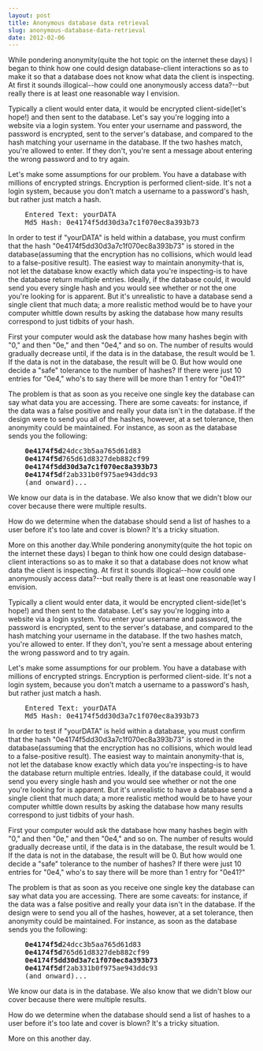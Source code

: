 ```yaml
---
layout: post
title: Anonymous database data retrieval
slug: anonymous-database-data-retrieval
date: 2012-02-06
---
```



While pondering anonymity(quite the hot topic on the internet these days) I began to think how one could design database-client interactions so as to make it so that a database does not know what data the client is inspecting. At first it sounds illogical--how could one anonymously access data?--but really there is at least one reasonable way I envision.


Typically a client would enter data, it would be encrypted client-side(let's hope!) and then sent to the database. Let's say you're logging into a website via a login system. You enter your username and password, the password is encrypted, sent to the server's database, and compared to the hash matching your username in the database. If the two hashes match, you're allowed to enter. If they don't, you're sent a message about entering the wrong password and to try again.


Let's make some assumptions for our problem. You have a database with millions of encrypted strings. Encryption is performed client-side. It's not a login system, because you don't match a username to a password's hash, but rather just match a hash.


<pre>
    Entered Text: yourDATA
    Md5 Hash: 0e4174f5dd30d3a7c1f070ec8a393b73
</pre>


In order to test if "yourDATA" is held within a database, you must confirm that the hash "0e4174f5dd30d3a7c1f070ec8a393b73" is stored in the database(assuming that the encryption has no collisions, which would lead to a false-positive result). The easiest way to maintain anonymity-that is, not let the database know exactly which data you're inspecting-is to have the database return multiple entries. Ideally, if the database could, it would send you every single hash and you would see whether or not the one you're looking for is apparent. But it's unrealistic to have a database send a single client that much data; a more realistic method would be to have your computer whittle down results by asking the database how many results correspond to just tidbits of your hash.


First your computer would ask the database how many hashes begin with "0," and then "0e," and then "0e4," and so on. The number of results would gradually decrease until, if the data is in the database, the result would be 1. If the data is not in the database, the result will be 0. But how would one decide a "safe" tolerance to the number of hashes? If there were just 10 entries for "0e4," who's to say there will be more than 1 entry for "0e41?"


The problem is that as soon as you receive one single key the database can say what data you are accessing. There are some caveats: for instance, if the data was a false positive and really your data isn't in the database. If the design were to send you all of the hashes, however, at a set tolerance, then anonymity could be maintained. For instance, as soon as the database sends you the following:


<pre>
    <b>0e4174f5d</b>24dcc3b5aa765d61d83
    <b>0e4174f5d</b>765d61d8327deb882cf99
    <b>0e4174f5dd30d3a7c1f070ec8a393b73</b>
    <b>0e4174f5d</b>f2ab331b0f975ae943ddc93
    (and onward)...
</pre>

We know our data is in the database. We also know that we didn't blow our cover because there were multiple results.


How do we determine when the database should send a list of hashes to a user before it's too late and cover is blown? It's a tricky situation.


More on this another day.While pondering anonymity(quite the hot topic on the internet these days) I began to think how one could design database-client interactions so as to make it so that a database does not know what data the client is inspecting. At first it sounds illogical--how could one anonymously access data?--but really there is at least one reasonable way I envision.


Typically a client would enter data, it would be encrypted client-side(let's hope!) and then sent to the database. Let's say you're logging into a website via a login system. You enter your username and password, the password is encrypted, sent to the server's database, and compared to the hash matching your username in the database. If the two hashes match, you're allowed to enter. If they don't, you're sent a message about entering the wrong password and to try again.


Let's make some assumptions for our problem. You have a database with millions of encrypted strings. Encryption is performed client-side. It's not a login system, because you don't match a username to a password's hash, but rather just match a hash.


<pre>
    Entered Text: yourDATA
    Md5 Hash: 0e4174f5dd30d3a7c1f070ec8a393b73
</pre>


In order to test if "yourDATA" is held within a database, you must confirm that the hash "0e4174f5dd30d3a7c1f070ec8a393b73" is stored in the database(assuming that the encryption has no collisions, which would lead to a false-positive result). The easiest way to maintain anonymity-that is, not let the database know exactly which data you're inspecting-is to have the database return multiple entries. Ideally, if the database could, it would send you every single hash and you would see whether or not the one you're looking for is apparent. But it's unrealistic to have a database send a single client that much data; a more realistic method would be to have your computer whittle down results by asking the database how many results correspond to just tidbits of your hash.


First your computer would ask the database how many hashes begin with "0," and then "0e," and then "0e4," and so on. The number of results would gradually decrease until, if the data is in the database, the result would be 1. If the data is not in the database, the result will be 0. But how would one decide a "safe" tolerance to the number of hashes? If there were just 10 entries for "0e4," who's to say there will be more than 1 entry for "0e41?"


The problem is that as soon as you receive one single key the database can say what data you are accessing. There are some caveats: for instance, if the data was a false positive and really your data isn't in the database. If the design were to send you all of the hashes, however, at a set tolerance, then anonymity could be maintained. For instance, as soon as the database sends you the following:


<pre>
    <b>0e4174f5d</b>24dcc3b5aa765d61d83
    <b>0e4174f5d</b>765d61d8327deb882cf99
    <b>0e4174f5dd30d3a7c1f070ec8a393b73</b>
    <b>0e4174f5d</b>f2ab331b0f975ae943ddc93
    (and onward)...
</pre>


We know our data is in the database. We also know that we didn't blow our cover because there were multiple results.


How do we determine when the database should send a list of hashes to a user before it's too late and cover is blown? It's a tricky situation.


More on this another day.
